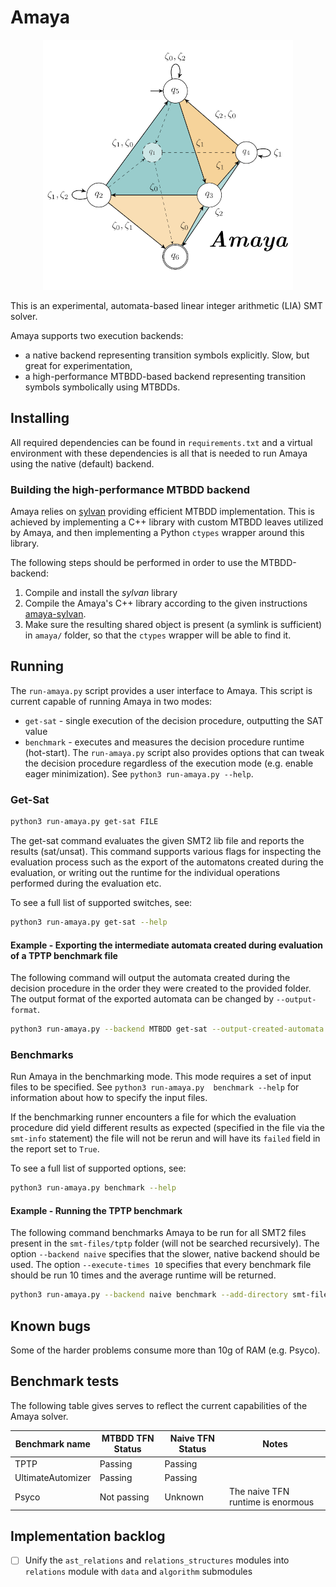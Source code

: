 # Amaya

<p align="center">
  <img src="https://github.com/MichalHe/amaya/blob/b14829f48011e50b0c73f98fa06c53adfd9242b8/extras/amaya_logo.png?raw=true" />
</p>

This is an experimental, automata-based linear integer arithmetic (LIA) SMT solver. 

Amaya supports two execution backends: 
- a native backend representing transition symbols explicitly. Slow, but great for experimentation,
- a high-performance MTBDD-based backend representing transition symbols symbolically using MTBDDs.

## Installing
All required dependencies can be found in `requirements.txt` and a virtual environment with these dependencies is all that 
is needed to run Amaya using the native (default) backend.

### Building the high-performance MTBDD backend
Amaya relies on [sylvan](https://github.com/trolando/sylvan) providing efficient MTBDD implementation. This is achieved by
implementing a C++ library with custom MTBDD leaves utilized by Amaya, and then implementing a Python `ctypes` wrapper around
this library.

The following steps should be performed in order to use the MTBDD-backend:
1) Compile and install the _sylvan_ library 
2) Compile the Amaya's C++ library according to the given instructions [amaya-sylvan](https://github.com/MichalHe/learning-sylvan). 
3) Make sure the resulting shared object is present (a symlink is sufficient) in `amaya/` folder, so that the `ctypes` wrapper will be able to find it.

## Running
The `run-amaya.py` script provides a user interface to Amaya. This script is current capable of running Amaya in two modes:
- `get-sat` - single execution of the decision procedure, outputting the SAT value
- `benchmark` - executes and measures the decision procedure runtime (hot-start).
The `run-amaya.py` script also provides options that can tweak the decision procedure regardless of the execution mode 
(e.g. enable eager minimization). See `python3 run-amaya.py --help`. 

### Get-Sat 
```bash
python3 run-amaya.py get-sat FILE
```
The get-sat command evaluates the given SMT2 lib file and reports the results (sat/unsat). This command supports various
flags for inspecting the evaluation process such as the export of the automatons created during the evaluation, or
writing out the runtime for the individual operations performed during the evaluation etc. 

To see a full list of supported switches, see:
```bash
python3 run-amaya.py get-sat --help
```

#### Example - Exporting the intermediate automata created during evaluation of a TPTP benchmark file
The following command will output the automata created during the decision procedure in the order they were created to
the provided folder. The output format of the exported automata can be changed by `--output-format`.
```bash
python3 run-amaya.py --backend MTBDD get-sat --output-created-automata smt-files/tptp/ARI005\=1.smt2
```

### Benchmarks
Run Amaya in the benchmarking mode. This mode requires a set of input files to be specified. See `python3 run-amaya.py 
benchmark --help` for information about how to specify the input files.

If the benchmarking runner encounters a file for which the evaluation procedure did yield different results as expected
(specified in the file via the `smt-info` statement) the file will not be rerun and will have its `failed` field in the
report set to `True`.

To see a full list of supported options, see:
```bash
python3 run-amaya.py benchmark --help
```

#### Example - Running the TPTP benchmark
The following command benchmarks Amaya to be run for all SMT2 files present in the `smt-files/tptp` folder (will not be
searched recursively). The option `--backend naive` specifies that the slower, native backend should be used. The 
option `--execute-times 10` specifies that every benchmark file should be run 10 times and the average runtime will be
returned.
```bash
python3 run-amaya.py --backend naive benchmark --add-directory smt-files/tptp/ --execute-times 10
```

## Known bugs
Some of the harder problems consume more than 10g of RAM (e.g. Psyco).

## Benchmark tests
The following table gives serves to reflect the current capabilities of the Amaya solver. 

|Benchmark name | MTBDD TFN Status | Naive TFN Status |Notes |
--- | --- | --- | ---
| TPTP | Passing | Passing | |
| UltimateAutomizer | Passing | Passing | |
| Psyco | Not passing | Unknown | The naive TFN runtime is enormous |

## Implementation backlog
- [ ] Unify the `ast_relations` and `relations_structures` modules into `relations` module with `data` and `algorithm` submodules
